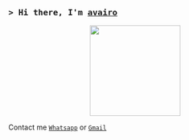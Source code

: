 ### <samp>&gt; Hi there, I'm <a href="https://wa.me/48888888880" target="_blank">avairo</a>

<p align="center">
<img src="https://avatars.githubusercontent.com/avairo" height="180" style="margin-left: auto;margin-right: auto;display: block;">

</p>



Contact me  [`Whatsapp`](https://wa.me/48888888880?text=yo) or [`Gmail`](deavairoaswin@gmail.com)

</br>


